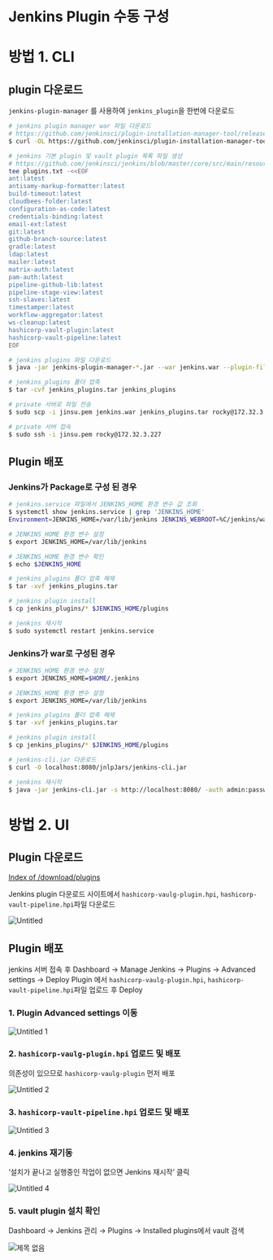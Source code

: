 # Jenkins Plugin 수동 구성

# 방법 1. CLI

## plugin 다운로드

`jenkins-plugin-manager` 를 사용하여 `jenkins_plugin`을 한번에 다운로드

```bash
# jenkins plugin manager war 파일 다운로드
# https://github.com/jenkinsci/plugin-installation-manager-tool/releases/tag/2.12.13
$ curl -OL https://github.com/jenkinsci/plugin-installation-manager-tool/releases/download/2.12.13/jenkins-plugin-manager-2.12.13.jar

# jenkins 기본 plugin 및 vault plugin 목록 파일 생성
# https://github.com/jenkinsci/jenkins/blob/master/core/src/main/resources/jenkins/install/platform-plugins.json 에서 "suggested": true 인 옵션 목록 + vault plugin
tee plugins.txt -<<EOF
ant:latest
antisamy-markup-formatter:latest
build-timeout:latest
cloudbees-folder:latest
configuration-as-code:latest
credentials-binding:latest
email-ext:latest
git:latest
github-branch-source:latest
gradle:latest
ldap:latest
mailer:latest
matrix-auth:latest
pam-auth:latest
pipeline-github-lib:latest
pipeline-stage-view:latest
ssh-slaves:latest
timestamper:latest
workflow-aggregator:latest
ws-cleanup:latest
hashicorp-vault-plugin:latest
hashicorp-vault-pipeline:latest
EOF

# jenkins plugins 파일 다운로드
$ java -jar jenkins-plugin-manager-*.jar --war jenkins.war --plugin-file plugins.txt -d jenkins_plugins/

# jenkins_plugins 폴더 압축
$ tar -cvf jenkins_plugins.tar jenkins_plugins

# private 서버로 파일 전송
$ sudo scp -i jinsu.pem jenkins.war jenkins_plugins.tar rocky@172.32.3.227:/home/rocky

# private 서버 접속
$ sudo ssh -i jinsu.pem rocky@172.32.3.227
```

## Plugin 배포

### Jenkins가 Package로 구성 된 경우

```bash
# jenkins.service 파일에서 JENKINS_HOME 환경 변수 값 조회
$ systemctl show jenkins.service | grep 'JENKINS_HOME'
Environment=JENKINS_HOME=/var/lib/jenkins JENKINS_WEBROOT=%C/jenkins/war JAVA_OPTS=-Djava.awt.headless=true JENKINS_PORT=8080

# JENKINS_HOME 환경 변수 설정
$ export JENKINS_HOME=/var/lib/jenkins

# JENKINS_HOME 환경 변수 확인
$ echo $JENKINS_HOME

# jenkins_plugins 폴더 압축 해제
$ tar -xvf jenkins_plugins.tar

# jenkins plugin install
$ cp jenkins_plugins/* $JENKINS_HOME/plugins

# jenkins 재시작
$ sudo systemctl restart jenkins.service
```

### Jenkins가 war로 구성된 경우

```bash
# JENKINS_HOME 환경 변수 설정
$ export JENKINS_HOME=$HOME/.jenkins

# JENKINS_HOME 환경 변수 설정
$ export JENKINS_HOME=/var/lib/jenkins

# jenkins_plugins 폴더 압축 해제
$ tar -xvf jenkins_plugins.tar

# jenkins plugin install
$ cp jenkins_plugins/* $JENKINS_HOME/plugins

# jenkins-cli.jar 다운로드
$ curl -O localhost:8080/jnlpJars/jenkins-cli.jar

# jenkins 재시작
$ java -jar jenkins-cli.jar -s http://localhost:8080/ -auth admin:password restart
```

# 방법 2. UI

## Plugin 다운로드

[Index of /download/plugins](https://updates.jenkins-ci.org/download/plugins/)

Jenkins plugin 다운로드 사이트에서 `hashicorp-vaulg-plugin.hpi`,  `hashicorp-vault-pipeline.hpi`파일 다운로드

![Untitled](https://github.com/jslim1995/insideinfo-vault/assets/100335118/b811f744-e915-4255-aac8-996a758352d5)

## Plugin 배포

jenkins 서버 접속 후 Dashboard → Manage Jenkins → Plugins → Advanced settings → Deploy Plugin 에서 `hashicorp-vaulg-plugin.hpi`,  `hashicorp-vault-pipeline.hpi`파일 업로드 후 Deploy

### 1. Plugin Advanced settings 이동

![Untitled 1](https://github.com/jslim1995/insideinfo-vault/assets/100335118/a22fac60-5c28-4e3c-a6f4-ebfceb85abea)

### 2. `hashicorp-vaulg-plugin.hpi` 업로드 및 배포

의존성이 있으므로 `hashicorp-vaulg-plugin` 먼저 배포

![Untitled 2](https://github.com/jslim1995/insideinfo-vault/assets/100335118/b5540edb-53f4-4de7-ae67-7dd7996f5345)

### 3. `hashicorp-vault-pipeline.hpi` 업로드 및 배포

![Untitled 3](https://github.com/jslim1995/insideinfo-vault/assets/100335118/f58fdd88-8a17-4fd9-80cd-e80c3e7bfff5)

### 4. jenkins 재기동

‘설치가 끝나고 실행중인 작업이 없으면 Jenkins 재시작’ 클릭

![Untitled 4](https://github.com/jslim1995/insideinfo-vault/assets/100335118/168be03d-ee07-4c51-93bc-ff8ce5cb2409)

### 5. vault plugin 설치 확인

Dashboard → Jenkins 관리 → Plugins → Installed plugins에서 vault 검색

![제목 없음](https://github.com/jslim1995/insideinfo-vault/assets/100335118/964795bc-e824-427e-957a-48e4d6b0e329)
